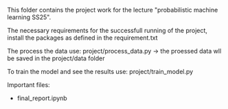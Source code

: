 This folder contains the project work for the lecture "probabilistic machine learning SS25".

The necessary requirements for the successfull running of the project, install the packages as defined in the requirement.txt

The process the data use: project/process_data.py -> the proessed data wll be saved in the project/data folder

To train the model and see the results use: project/train_model.py

Important files:
- final_report.ipynb